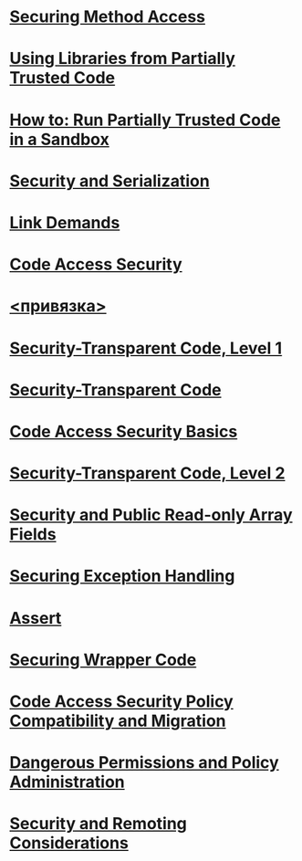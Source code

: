 # [Securing Method Access](securing-method-access.md)
# [Using Libraries from Partially Trusted Code](using-libraries-from-partially-trusted-code.md)
# [How to: Run Partially Trusted Code in a Sandbox](how-to-run-partially-trusted-code-in-a-sandbox.md)
# [Security and Serialization](security-and-serialization.md)
# [Link Demands](link-demands.md)
# [Code Access Security](code-access-security.md)
# [<привязка>](binding.md)
# [Security-Transparent Code, Level 1](security-transparent-code-level-1.md)
# [Security-Transparent Code](security-transparent-code.md)
# [Code Access Security Basics](code-access-security-basics.md)
# [Security-Transparent Code, Level 2](security-transparent-code-level-2.md)
# [Security and Public Read-only Array Fields](security-and-public-read-only-array-fields.md)
# [Securing Exception Handling](securing-exception-handling.md)
# [Assert](using-the-assert-method.md)
# [Securing Wrapper Code](securing-wrapper-code.md)
# [Code Access Security Policy Compatibility and Migration](code-access-security-policy-compatibility-and-migration.md)
# [Dangerous Permissions and Policy Administration](dangerous-permissions-and-policy-administration.md)
# [Security and Remoting Considerations](security-and-remoting-considerations.md)
